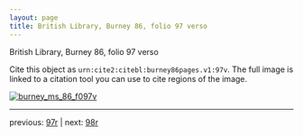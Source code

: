```yaml
---
layout: page
title: British Library, Burney 86, folio 97 verso
---
```


British Library, Burney 86, folio 97 verso

Cite this object as `urn:cite2:citebl:burney86pages.v1:97v`.  The full image is linked to a citation tool you can use to cite regions of the image.

[![burney_ms_86_f097v](http://www.homermultitext.org/iipsrv?IIIF=/project/homer/pyramidal/deepzoom/citebl/burney86imgs/v1/burney_ms_86_f097v.tif/full/800,/0/default.jpg)](http://www.homermultitext.org/ict2/?urn=urn:cite2:citebl:burney86imgs.v1:burney_ms_86_f097v) 

---

previous:  [97r](../97r/) | next: [98r](../98r/)